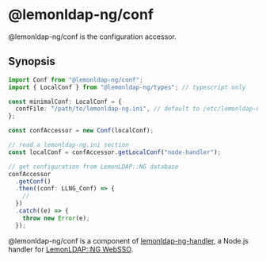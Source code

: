 # @lemonldap-ng/conf

@lemonldap-ng/conf is the configuration accessor.

## Synopsis

```typescript
import Conf from "@lemonldap-ng/conf";
import { LocalConf } from "@lemonldap-ng/types"; // typescript only

const minimalConf: LocalConf = {
  confFile: "/path/to/lemonldap-ng.ini", // default to /etc/lemonldap-ng/lemonldap-ng.ini
};

const confAccessor = new Conf(localConf);

// read a lemonldap-ng.ini section
const localConf = confAccessor.getLocalConf("node-handler");

// get configuration from LemonLDAP::NG database
confAccessor
  .getConf()
  .then((conf: LLNG_Conf) => {
    //
  })
  .catch((e) => {
    throw new Error(e);
  });
```

@lemonldap-ng/conf is a component of [lemonldap-ng-handler](https://www.npmjs.com/package/lemonldap-ng-handler),
a Node.js handler for [LemonLDAP::NG WebSSO](https://lemonldap-ng.org).
